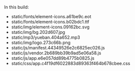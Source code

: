 In this build:

- static/fonts/element-icons.a61be9c.eot
- static/fonts/element-icons.b02bdc1.ttf
- static/img/element-icons.09162bc.svg
- static/img/bg.202d607.jpg
- static/mp3/yueban.404a652.mp3
- static/img/logo.273c66b.png
- static/js/manifest.44349526e2c6825ec026.js
- static/js/vendor.2b689bb39b9ad5e06a58.js
- static/js/app.e6e057dd89b4775b0825.js
- static/css/app.c4f19df6022883d89363f464b678cbee.css
